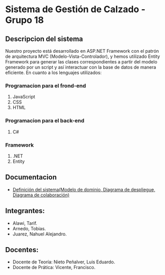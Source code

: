 # Sistema de Gestión de Calzado - Grupo 18
## Descripcion del sistema
Nuestro proyecto está desarrollado en ASP.NET Framework con el patrón de arquitectura MVC (Modelo-Vista-Controlador), y hemos utilizado Entity Framework para generar las clases correspondientes a partir del modelo generado por un script y así interactuar con la base de datos de manera eficiente.
En cuanto a los lenguajes utilizados:
### Programacion para el frond-end 
1. JavaScript
2. CSS
3. HTML

### Programacion para el back-end
1. C#

### Framework
1. .NET
2. Entity  

## Documentacion 
- [Definición del sistema(Modelo de dominio, Diagrama de despliegue, Diagrama de colaboración)](https://github.com/Nahuelk99/ProyectoFinal-IS/blob/master/Documentacion/IS2022_4K3_G18_TP1.pdf)

## Integrantes:
- Alawi, Tarif.
- Arnedo, Tobias.
- Juarez, Nahuel Alejandro.

## Docentes: 
- Docente de Teoría: Nieto Peñalver, Luis Eduardo. 
- Docente de Prática: Vicente, Francisco.
